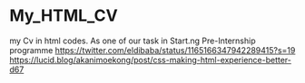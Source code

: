 # My_HTML_CV
my Cv in html codes. As one of our task in Start.ng Pre-Internship programme 
https://twitter.com/eldibaba/status/1165166347942289415?s=19
https://lucid.blog/akanimoekong/post/css-making-html-experience-better-d67
